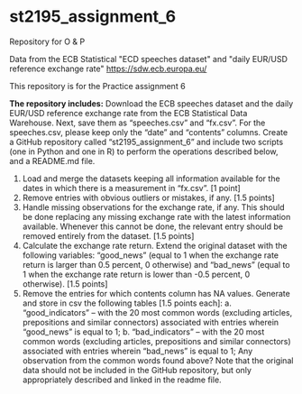 # st2195_assignment_6
Repository for O &amp; P

Data from the ECB Statistical "ECD speeches dataset" and "daily EUR/USD reference exchange rate" 
https://sdw.ecb.europa.eu/

This repository is for the Practice assignment 6

**The repository includes:**
Download the ECB speeches dataset and the daily EUR/USD reference exchange rate
from the ECB Statistical Data Warehouse. Next, save them as “speeches.csv” and
“fx.csv”. For the speeches.csv, please keep only the “date” and “contents” columns.
Create a GitHub repository called “st2195_assignment_6” and include two scripts (one
in Python and one in R) to perform the operations described below, and a README.md
file.
1. Load and merge the datasets keeping all information available for the dates in
which there is a measurement in “fx.csv”. [1 point]
2. Remove entries with obvious outliers or mistakes, if any. [1.5 points]
3. Handle missing observations for the exchange rate, if any. This should be done
replacing any missing exchange rate with the latest information available.
Whenever this cannot be done, the relevant entry should be removed entirely
from the dataset. [1.5 points]
4. Calculate the exchange rate return. Extend the original dataset with the
following variables: “good_news” (equal to 1 when the exchange rate return is
larger than 0.5 percent, 0 otherwise) and “bad_news” (equal to 1 when the
exchange rate return is lower than -0.5 percent, 0 otherwise). [1.5 points]
5. Remove the entries for which contents column has NA values. Generate and
store in csv the following tables [1.5 points each]:
a. “good_indicators” – with the 20 most common words (excluding articles,
prepositions and similar connectors) associated with entries wherein
“good_news” is equal to 1;
b. “bad_indicators” – with the 20 most common words (excluding articles,
prepositions and similar connectors) associated with entries wherein
“bad_news” is equal to 1;
Any observation from the common words found above?
Note that the original data should not be included in the GitHub repository, but only
appropriately described and linked in the readme file.
